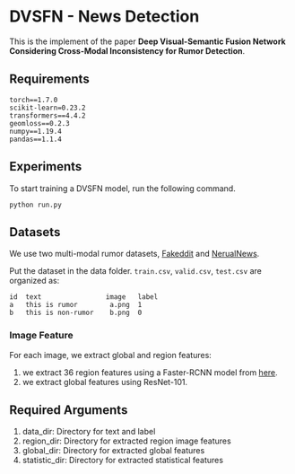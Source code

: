 # DVSFN - News Detection

This is the implement of the paper **Deep Visual-Semantic Fusion Network Considering Cross-Modal Inconsistency for Rumor Detection**.

## Requirements

```
torch==1.7.0
scikit-learn=0.23.2
transformers==4.4.2
geomloss==0.2.3
numpy==1.19.4
pandas==1.1.4
```

## Experiments

To start training a DVSFN model, run the following command.

 `python run.py`

## Datasets

We use two multi-modal rumor datasets, [Fakeddit](https://github.com/entitize/Fakeddit) and [NerualNews](https://cs-people.bu.edu/rxtan/projects/didan/).

Put the dataset in the data folder. `train.csv`, `valid.csv`, `test.csv` are organized as:

```
id	text				image	label
a	this is rumor		 a.png	1
b	this is non-rumor	 b.png	0
```

### Image Feature

For each image,  we extract global and region features:

1. we extract 36 region features using a Faster-RCNN model from [here](https://github.com/peteanderson80/bottom-up-attention).
2. we extract global features using ResNet-101.

## Required Arguments

1. data_dir: Directory for text and label
2. region_dir: Directory for extracted region image features
3. global_dir: Directory for extracted global features
4. statistic_dir: Directory for extracted statistical features
